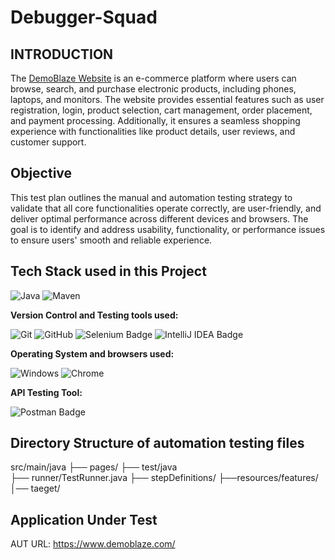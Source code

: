 # Debugger-Squad
## INTRODUCTION
The [DemoBlaze Website](https://www.demoblaze.com/index.html "Visit DemoBlaze")
is an e-commerce platform where users can browse, search, and purchase electronic products, including phones, laptops, and monitors. The website provides essential features such as user registration, login, product selection, cart management, order placement, and payment processing. Additionally, it ensures a seamless shopping experience with functionalities like product details, user reviews, and customer support.

## Objective
This test plan outlines the manual and automation testing strategy to validate that all core functionalities operate correctly, are user-friendly, and deliver optimal performance across different devices and browsers. The goal is to identify and address usability, functionality, or performance issues to ensure users' smooth and reliable experience.

## Tech Stack used in this Project

<img alt="Java" src="https://img.shields.io/badge/Java-007396?logo=java&logoColor=white&style=flat" />
<img alt="Maven" src="https://img.shields.io/badge/Maven-C71A36?logo=apache-maven&logoColor=white&style=flat" />

**Version Control and Testing tools used:**

<img alt="Git" src="https://img.shields.io/badge/Git-F05032?logo=git&logoColor=white&style=flat" />
<img alt="GitHub" src="https://img.shields.io/badge/GitHub-181717?logo=github&logoColor=white&style=flat" />
<img src="https://img.shields.io/badge/Selenium-green?style=flat&logo=selenium&logoColor=white" alt="Selenium Badge">
<img src="https://img.shields.io/badge/IDE-IntelliJ-blue?style=flat&logo=intellijidea&logoColor=white" alt="IntelliJ IDEA Badge">

**Operating System and browsers used:**

<img alt="Windows" src="https://img.shields.io/badge/Windows-00ADEF?logo=windows&logoColor=white&style=flat" />
<img alt="Chrome" src="https://img.shields.io/badge/Chrome-4285F4?logo=google-chrome&logoColor=white&style=flat" />

**API Testing Tool:**

<img src="https://img.shields.io/badge/Postman-orange?style=flat&logo=postman&logoColor=white" alt="Postman Badge">

## Directory Structure of automation testing files
src/main/java
├── pages/
├── test/java   
├── runner/TestRunner.java
├── stepDefinitions/
├──resources/features/
│── taeget/

## Application Under Test 

AUT URL: https://www.demoblaze.com/














